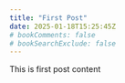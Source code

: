 ```yaml
---
title: "First Post"
date: 2025-01-18T15:25:45Z
# bookComments: false
# bookSearchExclude: false
---
```

This is first post content